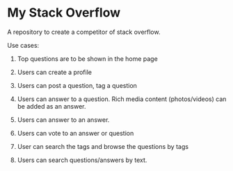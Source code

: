 # My Stack Overflow
A repository to create a competitor of stack overflow.

Use cases:

1) Top questions are to be shown in the home page

2) Users can create a profile

3) Users can post a question, tag a question

4) Users can answer to a question. Rich media content (photos/videos) can be added as an answer.

5) Users can answer to an answer.

6) Users can vote to an answer or question

7) User can search the tags and browse the questions by tags

8) Users can search questions/answers by text.
